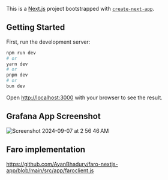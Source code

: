 This is a [Next.js](https://nextjs.org) project bootstrapped with [`create-next-app`](https://nextjs.org/docs/app/api-reference/cli/create-next-app).

## Getting Started

First, run the development server:

```bash
npm run dev
# or
yarn dev
# or
pnpm dev
# or
bun dev
```

Open [http://localhost:3000](http://localhost:3000) with your browser to see the result.

## Grafana App Screenshot 

![Screenshot 2024-09-07 at 2 56 46 AM](https://github.com/user-attachments/assets/9e44d55b-87b4-4670-b4d4-14c0b14c588b)

## Faro implementation

https://github.com/AyanBhadury/faro-nextjs-app/blob/main/src/app/faroclient.js


